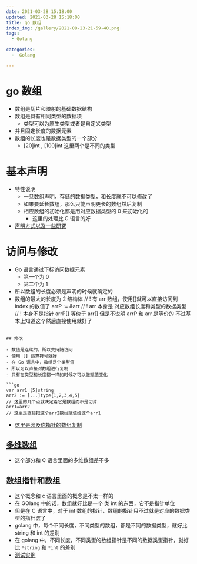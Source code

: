 ```yaml
---
date: 2021-03-28 15:18:00
updated: 2021-03-28 15:18:00
title: go 数组
index_img: /gallery/2021-08-23-21-59-40.png
tags: 
  - Golang

categories:
  -  Golang

---
```


# go 数组

- 数组是切片和映射的基础数据结构
- 数组是具有相同类型的数据项
  - 类型可以为原生类型或者是自定义类型
- 并且固定长度的数据元素
- 数组的长度也是数据类型的一个部分
  - [20]int , [100]int 这里两个是不同的类型

# 基本声明

- 特性说明
  - 一旦数组声明，存储的数据类型，和长度就不可以修改了
  - 如果要延长数组，那么只能声明更长的数组然后复制
  - 相应数组的初始化都是用对应数据类型的 0 来初始化的
    - 这里的处理比 C 语言的好
- [声明方式以及一些研究](/posts/code/go/复合数据类型/数组.go)

# 访问与修改

- Go 语言通过下标访问数据元素
  - 第一个为 0
  - 第二个为 1
- 所以数组的长度必须是声明的时候就确定的
- 数组的最大的长度为 2 结构体
  // ! 有 arr 数组，使用[]就可以直接访问到 index 的数值了
  arrP := &arr
  // ! arr 本身是 对应数组长度和类型的数据类型
  // ! 本身不是指针
  arrP[] 等价于 arr[]
  但是不说明 arrP 和 arr 是等价的
  不过基本上知道这个然后直接使用就好了

````

## 修改

- 数值是连续的，所以支持随访问
- 使用 [] 运算符号就好
- 在 Go 语言中，数组是个类型值
- 所以可以直接对数组进行复制
- 只有在类型和长度都一样的时候才可以做赋值变化

```go
var arr1 [5]string
arr2 := [...]type{1,2,3,4,5}
// 这里的几个点就决定着它是数组而不是切片
arr1=arr2
// 这里是直接把这个arr2数组赋值给这个arr1
````

- [这里是涉及你指针的数组复制](/posts/code/go/复合数据类型/指针数组赋值.go)

## [多维数组](/posts/code/go/复合数据类型/多维数组赋值.go)

- 这个部分和 C 语言里面的多维数组差不多

## 数组指针和数组

- 这个概念和 c 语言里面的概念是不太一样的
- 在 GOlang 中的话，数组就好比是一个 类 int 的东西，它不是指针单位
- 但是在 C 语言中，对于 int 数组的指针，数组的指针只不过就是对应的数据类型的指针罢了
- golang 中，每个不同长度，不同类型的数组，都是不同的数据类型，就好比 string 和 int 的差别
- 在 golang 中，不同长度，不同类型的数组指针是不同的数据类型指针，就好比 `*string` 和 `*int` 的差别
- [测试实例](posts/code/go/复合数据类型/引用语义.go)
